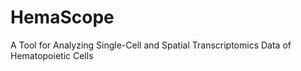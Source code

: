 # HemaScope
A Tool for Analyzing Single-Cell and Spatial Transcriptomics Data of Hematopoietic Cells
